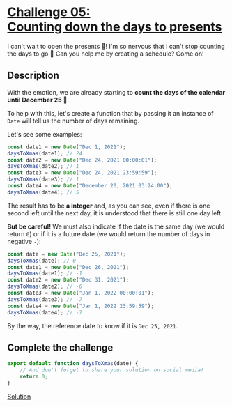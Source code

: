 # [Challenge 05:](https://adventjs.dev/challenges/05)</br>[Counting down the days to presents](https://adventjs.dev/challenges/05)

I can't wait to open the presents 🎁! I'm so nervous that I can't stop counting the days to go 🤣 Can you help me by creating a schedule? Come on!

## Description

With the emotion, we are already starting to **count the days of the calendar until December 25 📆**.

To help with this, let's create a function that by passing it an instance of `Date` will tell us the number of days remaining.

Let's see some examples:

```javascript
const date1 = new Date("Dec 1, 2021");
daysToXmas(date1); // 24
const date2 = new Date("Dec 24, 2021 00:00:01");
daysToXmas(date2); // 1
const date3 = new Date("Dec 24, 2021 23:59:59");
daysToXmas(date3); // 1
const date4 = new Date("December 20, 2021 03:24:00");
daysToXmas(date4); // 5
```

The result has to be **a integer** and, as you can see, even if there is one second left until the next day, it is understood that there is still one day left.

**But be careful!** We must also indicate if the date is the same day (we would return `0`) or if it is a future date (we would return the number of days in negative `-`):

```javascript
const date = new Date("Dec 25, 2021");
daysToXmas(date); // 0
const date1 = new Date("Dec 26, 2021");
daysToXmas(date1); // -1
const date2 = new Date("Dec 31, 2021");
daysToXmas(date2); // -6
const date3 = new Date("Jan 1, 2022 00:00:01");
daysToXmas(date3); // -7
const date4 = new Date("Jan 1, 2022 23:59:59");
daysToXmas(date4); // -7
```

By the way, the reference date to know if it is `Dec 25, 2021`.

## Complete the challenge

```javascript
export default function daysToXmas(date) {
	// And don't forget to share your solution on social media!
	return 0;
}
```

[Solution](./js/script.js)
